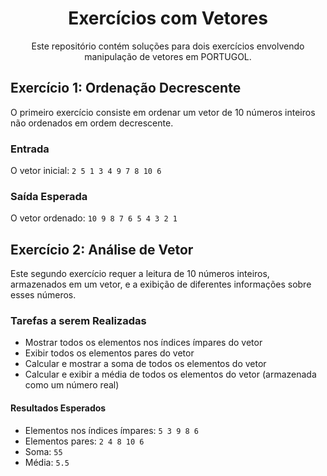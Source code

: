 <h1 align="center">Exercícios com Vetores</h1>

<p align="center">Este repositório contém soluções para dois exercícios envolvendo manipulação de vetores em PORTUGOL.</p>

## Exercício 1: Ordenação Decrescente

O primeiro exercício consiste em ordenar um vetor de 10 números inteiros não ordenados em ordem decrescente.

### Entrada
O vetor inicial: `2 5 1 3 4 9 7 8 10 6`

### Saída Esperada
O vetor ordenado: `10 9 8 7 6 5 4 3 2 1`

## Exercício 2: Análise de Vetor

Este segundo exercício requer a leitura de 10 números inteiros, armazenados em um vetor, e a exibição de diferentes informações sobre esses números.

### Tarefas a serem Realizadas
- Mostrar todos os elementos nos índices ímpares do vetor
- Exibir todos os elementos pares do vetor
- Calcular e mostrar a soma de todos os elementos do vetor
- Calcular e exibir a média de todos os elementos do vetor (armazenada como um número real)

#### Resultados Esperados
- Elementos nos índices ímpares: `5 3 9 8 6`
- Elementos pares: `2 4 8 10 6`
- Soma: `55`
- Média: `5.5`
